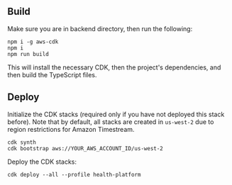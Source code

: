 ## Build

Make sure you are in backend directory, then run the following:
```
npm i -g aws-cdk
npm i
npm run build
```
This will install the necessary CDK, then the project's dependencies, and then build the TypeScript files.

## Deploy

Initialize the CDK stacks (required only if you have not deployed this stack before). Note that by default, all stacks are created in `us-west-2` due to region restrictions for Amazon Timestream.
```
cdk synth
cdk bootstrap aws://YOUR_AWS_ACCOUNT_ID/us-west-2
```

Deploy the CDK stacks:
```
cdk deploy --all --profile health-platform
```
